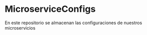 # MicroserviceConfigs
En este repositorio se almacenan  las configuraciones de nuestros microservicios
